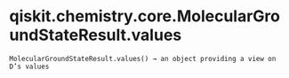 # qiskit.chemistry.core.MolecularGroundStateResult.values

`MolecularGroundStateResult.values() → an object providing a view on D’s values`
